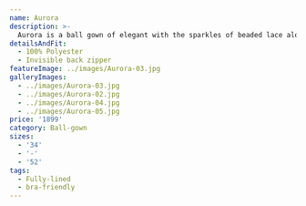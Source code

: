 ```yaml
---
name: Aurora
description: >-
  Aurora is a ball gown of elegant with the sparkles of beaded lace along the body and cuff. The style emphazises to hightlight bust and waist, with beaded lace. Hidden zipper on the side.
detailsAndFit:
  - 100% Polyester
  - Invisible back zipper
featureImage: ../images/Aurora-03.jpg
galleryImages:
  - ../images/Aurora-03.jpg
  - ../images/Aurora-02.jpg
  - ../images/Aurora-04.jpg
  - ../images/Aurora-05.jpg
price: '1899'
category: Ball-gown
sizes:
  - '34'
  - '-'
  - '52'
tags:
  - Fully-lined
  - bra-friendly
---
```


